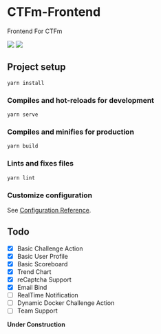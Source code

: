 # CTFm-Frontend

Frontend For CTFm

![](https://www.travis-ci.org/EkiXu/CTFm_Frontend.svg?branch=master) ![](https://img.shields.io/github/last-commit/EkiXu/CTFm_Frontend)

## Project setup

```
yarn install
```

### Compiles and hot-reloads for development

```
yarn serve
```

### Compiles and minifies for production

```
yarn build
```

### Lints and fixes files

```
yarn lint
```

### Customize configuration

See [Configuration Reference](https://cli.vuejs.org/config/).

## Todo

- [x] Basic Challenge Action
- [x] Basic User Profile
- [x] Basic Scoreboard
- [x] Trend Chart
- [x] reCaptcha Support
- [x] Email Bind
- [ ] RealTime Notification
- [ ] Dynamic Docker Challenge Action
- [ ] Team Support

**Under Construction**